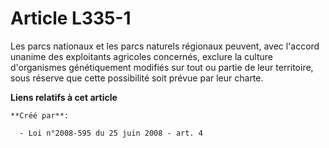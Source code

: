 # Article L335-1

Les parcs nationaux et les parcs naturels régionaux peuvent, avec l'accord unanime des exploitants agricoles concernés,
exclure la culture d'organismes génétiquement modifiés sur tout ou partie de leur territoire, sous réserve que cette
possibilité soit prévue par leur charte.

**Liens relatifs à cet article**

	**Créé par**:

	  - Loi n°2008-595 du 25 juin 2008 - art. 4
